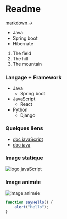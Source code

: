 # Readme

[markdown ->](/markdown.md)

* Java
* Spring boot
* Hibernate

1. The field
2. The hill
3. The mountain

### Langage + Framework
* Java
    - Spring boot
* JavaScript
    - React
* Python
    - Django

### Quelques liens
* [doc javaScript](https://developer.mozilla.org/fr/docs/Web/JavaScript)
* [doc java](https://docs.oracle.com/en/java/)

### Image statique
![logo javaScript](https://www.freepnglogos.com/uploads/javascript-png/png-javascript-badge-picture-8.png)

### Image animée
![image animée](https://miro.medium.com/v2/resize:fit:679/1*lhOax3cZATGZwEhG0uTYRA.gif)


```javaScript
function sayHello() {
    alert("Hello");
}
```
